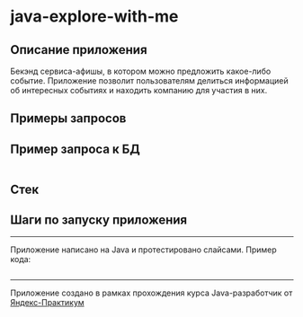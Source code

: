# java-explore-with-me
## Описание приложения
Бекэнд сервиса-афишы, в котором  можно предложить какое-либо событие.
Приложение позволит пользователям делиться информацией об интересных событиях и находить компанию для участия в них.
## Примеры запросов

## Пример запроса к БД
```postgreSQL
```
## Стек

## Шаги по запуску приложения

----
Приложение написано на Java и протестировано слайсами. Пример кода:
```java
```
----
Приложение создано в рамках прохождения курса Java-разработчик от [Яндекс-Практикум](https://practicum.yandex.ru/java-developer/ "Тут учат Java!") 


